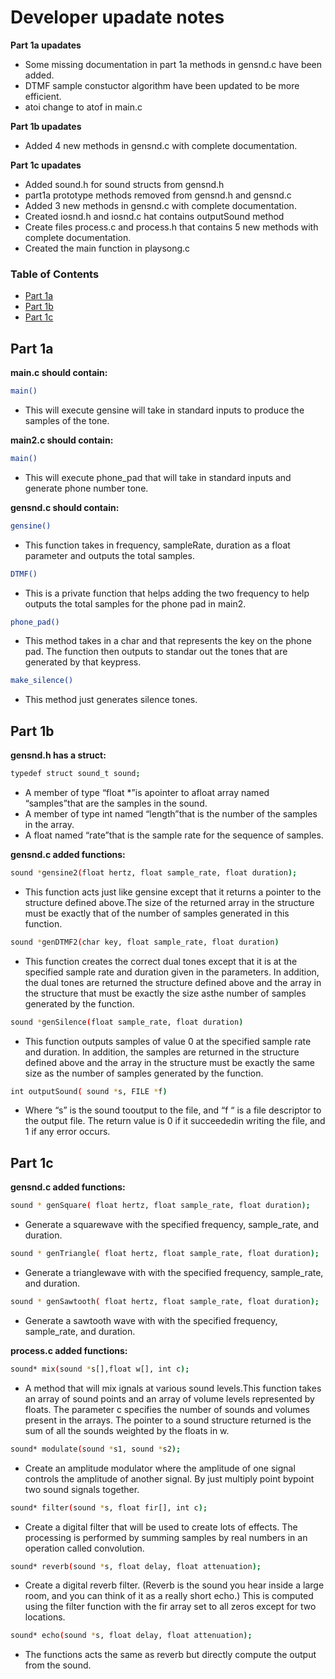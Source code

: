 # Developer upadate notes

**Part 1a upadates**

- Some missing documentation in part 1a methods in gensnd.c have been added. 
- DTMF sample constuctor algorithm have been updated to be more efficient.
- atoi change to atof in main.c

**Part 1b upadates**

- Added 4 new methods in gensnd.c with complete documentation. 

**Part 1c upadates**

- Added sound.h for sound structs from gensnd.h
- part1a prototype methods removed from gensnd.h and gensnd.c
- Added 3 new methods in gensnd.c with complete documentation. 
- Created iosnd.h and iosnd.c hat contains outputSound method
- Create files process.c and process.h that contains 5 new methods with complete documentation. 
- Created the main function in playsong.c


### Table of Contents

- [Part 1a](##Part-1a)
- [Part 1b](##Part-1b)
- [Part 1c](##Part-1c)

## Part 1a

**main.c should contain:**
```sh
main()
```
- This will execute gensine will take in standard inputs to produce the samples of the tone.

**main2.c should contain:**

```sh
main() 
```
- This will execute phone_pad that will take in standard inputs and generate phone number tone.

**gensnd.c should contain:**

```sh
gensine()
```
- This function takes in frequency, sampleRate, duration as a float parameter
and outputs the total samples.

```sh
DTMF() 
```
- This is a private function that helps adding the two frequency to help outputs the total samples for the phone pad in main2.

```sh
phone_pad() 
```
- This method takes in a char and that represents the key on the phone pad. The function then outputs to standar out the tones that are generated by that keypress.

```sh
make_silence()
```
- This method just generates silence tones.

## Part 1b

**gensnd.h has a struct:**

```sh
typedef struct sound_t sound;
```
- A member of type “float *”is apointer to afloat array named “samples”that are the samples in the sound.  
- A member of type int named “length”that is the number of the samples in the array.
- A float named “rate”that is the sample rate for the sequence of samples.

**gensnd.c added functions:**

```sh
sound *gensine2(float hertz, float sample_rate, float duration);
```
- This function acts just like gensine except that it returns a pointer to the structure defined above.The size of the returned array in the structure must be exactly that of the number of samples generated in this function.

```sh
sound *genDTMF2(char key, float sample_rate, float duration)
```
- This function creates the correct dual tones except that it is at the specified sample rate and duration given in the parameters.  In addition, the dual tones are returned the structure defined above and the array in the structure that must be exactly the size asthe number of samples generated by the function.

```sh
sound *genSilence(float sample_rate, float duration)
```
- This function outputs samples of value 0 at the specified sample rate and duration.  In addition, the samples are returned in the structure defined above and the array in the structure must be exactly the same size as the number of samples generated by the function. 

```sh
int outputSound( sound *s, FILE *f)
```
- Where “s” is the sound tooutput to the file, and “f “ is a file descriptor to the output file. The return value is 0 if it succeededin writing the file, and 1 if any error occurs.

## Part 1c

**gensnd.c added functions:**

```sh
sound * genSquare( float hertz, float sample_rate, float duration);
```
- Generate a squarewave with the specified frequency, sample_rate, and duration. 

```sh
sound * genTriangle( float hertz, float sample_rate, float duration);
```
- Generate a trianglewave with with the specified frequency, sample_rate, and duration.

```sh
sound * genSawtooth( float hertz, float sample_rate, float duration);
```
- Generate a sawtooth wave with with the specified frequency, sample_rate, and duration.

**process.c added functions:**

```sh
sound* mix(sound *s[],float w[], int c);
```
- A method that will mix ignals at various sound levels.This function takes an array of sound points and an array of volume levels represented by floats.  The parameter c specifies the number of sounds and volumes present in the arrays.  The pointer to a sound structure returned is the sum of all the sounds weighted by the floats in w.
```sh
sound* modulate(sound *s1, sound *s2);
```
- Create an amplitude modulator where the amplitude of one signal controls the amplitude of another signal. By just multiply point bypoint two sound signals together. 
```sh
sound* filter(sound *s, float fir[], int c);
```
- Create a digital filter that will be used to create lots of effects. The processing is performed by summing samples by real numbers in an operation called convolution.
```sh
sound* reverb(sound *s, float delay, float attenuation);
```
- Create a digital reverb filter.  (Reverb is the sound you hear inside a large room, and you can think of it as a really short echo.) This is computed using the filter function with the fir array set to all zeros except for two locations.
```sh
sound* echo(sound *s, float delay, float attenuation);
```
- The functions acts the same as reverb but directly compute the output from the sound.
